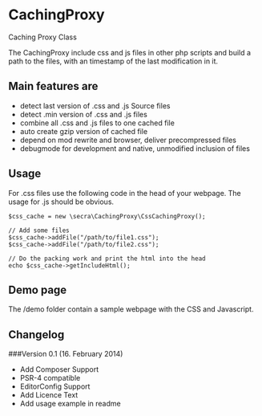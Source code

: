 CachingProxy
============

Caching Proxy Class

The CachingProxy include css and js files in other php scripts and build a path to the files,
with an timestamp of the last modification in it.

Main features are
-----------------
* detect last version of .css and .js Source files
* detect .min version of .css and .js files
* combine all .css and .js files to one cached file
* auto create gzip version of cached file
* depend on mod rewrite and browser, deliver precompressed files
* debugmode for development and native, unmodified inclusion of files

Usage
-----
For .css files use the following code in the head of your webpage.
The usage for .js should be obvious.

    $css_cache = new \secra\CachingProxy\CssCachingProxy();

    // Add some files
    $css_cache->addFile("/path/to/file1.css");
    $css_cache->addFile("/path/to/file2.css");

    // Do the packing work and print the html into the head
    echo $css_cache->getIncludeHtml();

Demo page
---------
The /demo folder contain a sample webpage with the CSS and Javascript.

Changelog
---------
###Version 0.1 (16.	February 2014)
+ Add Composer Support
+ PSR-4 compatible
+ EditorConfig Support
+ Add Licence Text
+ Add usage example in readme